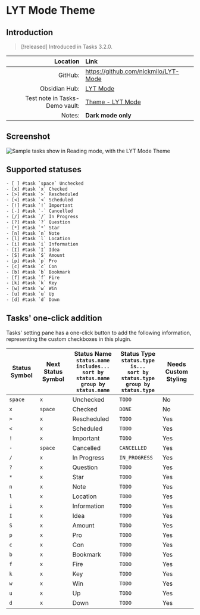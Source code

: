 # LYT Mode Theme

## Introduction

> [!released]
Introduced in Tasks 3.2.0.

|                       Location | Link                                                                                                                                                          |
| ------------------------------:|:------------------------------------------------------------------------------------------------------------------------------------------------------------- |
|                        GitHub: | <https://github.com/nickmilo/LYT-Mode>                                                                                                            |
|                  Obsidian Hub: | [LYT Mode](https://publish.obsidian.md/hub/02+-+Community+Expansions/02.05+All+Community+Expansions/Themes/LYT+Mode)                                            |
| Test note in Tasks-Demo vault: | [Theme - LYT Mode](https://github.com/obsidian-tasks-group/obsidian-tasks/blob/main/resources/sample_vaults/Tasks-Demo/Styling/Theme%20-%20LYT%20Mode.md) |
|                         Notes: | **Dark mode only**                                                                                                                                            |

## Screenshot

![Sample tasks show in Reading mode, with the LYT Mode Theme](../../../images/theme-lyt-mode-reading-view.png)

## Supported statuses

<!-- snippet: DocsSamplesForStatuses.test.Theme_LYT_Mode_Text.approved.txt -->
```txt
- [ ] #task `space` Unchecked
- [x] #task `x` Checked
- [>] #task `>` Rescheduled
- [<] #task `<` Scheduled
- [!] #task `!` Important
- [-] #task `-` Cancelled
- [/] #task `/` In Progress
- [?] #task `?` Question
- [*] #task `*` Star
- [n] #task `n` Note
- [l] #task `l` Location
- [i] #task `i` Information
- [I] #task `I` Idea
- [S] #task `S` Amount
- [p] #task `p` Pro
- [c] #task `c` Con
- [b] #task `b` Bookmark
- [f] #task `f` Fire
- [k] #task `k` Key
- [w] #task `w` Win
- [u] #task `u` Up
- [d] #task `d` Down
```
<!-- endSnippet -->

## Tasks' one-click addition

Tasks' setting pane has a one-click button to add the following information, representing the custom checkboxes in this plugin.

<!-- placeholder to force blank line before included text --><!-- include: DocsSamplesForStatuses.test.Theme_LYT_Mode_Table.approved.md -->

| Status Symbol | Next Status Symbol | Status Name<br>`status.name includes...`<br>`sort by status.name`<br>`group by status.name` | Status Type<br>`status.type is...`<br>`sort by status.type`<br>`group by status.type` | Needs Custom Styling |
| ----- | ----- | ----- | ----- | ----- |
| `space` | `x` | Unchecked | `TODO` | No |
| `x` | `space` | Checked | `DONE` | No |
| `>` | `x` | Rescheduled | `TODO` | Yes |
| `<` | `x` | Scheduled | `TODO` | Yes |
| `!` | `x` | Important | `TODO` | Yes |
| `-` | `space` | Cancelled | `CANCELLED` | Yes |
| `/` | `x` | In Progress | `IN_PROGRESS` | Yes |
| `?` | `x` | Question | `TODO` | Yes |
| `*` | `x` | Star | `TODO` | Yes |
| `n` | `x` | Note | `TODO` | Yes |
| `l` | `x` | Location | `TODO` | Yes |
| `i` | `x` | Information | `TODO` | Yes |
| `I` | `x` | Idea | `TODO` | Yes |
| `S` | `x` | Amount | `TODO` | Yes |
| `p` | `x` | Pro | `TODO` | Yes |
| `c` | `x` | Con | `TODO` | Yes |
| `b` | `x` | Bookmark | `TODO` | Yes |
| `f` | `x` | Fire | `TODO` | Yes |
| `k` | `x` | Key | `TODO` | Yes |
| `w` | `x` | Win | `TODO` | Yes |
| `u` | `x` | Up | `TODO` | Yes |
| `d` | `x` | Down | `TODO` | Yes |

<!-- placeholder to force blank line after included text --><!-- endInclude -->
